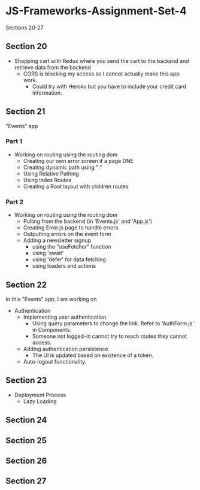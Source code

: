 # JS-Frameworks-Assignment-Set-4

Sections 20-27

## Section 20

- Shopping cart with Redux where you send the cart to the backend and retrieve data from the backend
  - CORS is blocking my access so I cannot actually make this app work.
    - Could try with Heroku but you have to include your credit card information.

## Section 21

"Events" app

### Part 1

- Working on routing using the routing dom
  - Creating our own error screen if a page DNE
  - Creating dynamic path using ":"
  - Using Relative Pathing
  - Using Index Routes
  - Creating a Root layout with children routes

### Part 2

- Working on routing using the routing dom
  - Pulling from the backend (in 'Events.js' and 'App.js')
  - Creating Error.js page to handle errors
  - Outputting errors on the event form
  - Adding a newsletter signup
    - using the "useFetcher" function
    - using 'await'
    - using 'defer' for data fetching
    - using loaders and actions

## Section 22

In this "Events" app, I am working on

- Authentication
  - Implementing user authentication.
    - Using query parameters to change the link. Refer to 'AuthForm.js' in Components.
    - Someone not logged-in cannot try to reach routes they cannot access.
  - Adding authentication persistence
    - The UI is updated based on existence of a token.
  - Auto-logout functionality.

## Section 23

- Deployment Process
  - Lazy Loading

## Section 24

## Section 25

## Section 26

## Section 27
